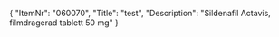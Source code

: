 {
  "ItemNr": "060070",
  "Title": "test",
  "Description": "Sildenafil Actavis, filmdragerad tablett 50 mg"
}
